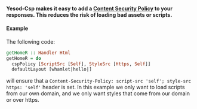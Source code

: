 #### Yesod-Csp makes it easy to add a [Content Security Policy](http://content-security-policy.com/) to your responses. This reduces the risk of loading bad assets or scripts.

#### Example

The following code:

```haskell
getHomeR :: Handler Html
getHomeR = do
  cspPolicy [ScriptSrc [Self], StyleSrc [Https, Self]]
  defaultLayout [whamlet|hello|]
```

will ensure that a `Content-Security-Policy: script-src 'self'; style-src https: 'self'` header is set. In this example we only want to load scripts from our own domain, and we only want styles that come from our domain or over https.
